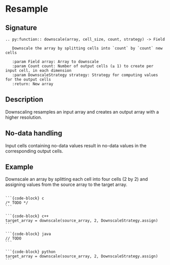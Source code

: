# Resample

## Signature

```{eval-rst}
.. py:function:: downscale(array, cell_size, count, strategy) -> Field

   Downscale the array by splitting cells into `count` by `count` new cells

   :param Field array: Array to downscale
   :param Count count: Number of output cells (≥ 1) to create per input cell, in each dimension
   :param DownscaleStrategy strategy: Strategy for computing values for the output cells
   :return: New array
```

## Description

Downscaling resamples an input array and creates an output array with a higher resolution.

## No-data handling

Input cells containing no-data values result in no-data values in the corresponding output cells.

## Example

Downscale an array by splitting each cell into four cells (2 by 2) and assigning values from the source array
to the target array.

````{tab-set-code}

```{code-block} c
/* TODO */
```

```{code-block} c++
target_array = downscale(source_array, 2, DownscaleStrategy.assign)
```

```{code-block} java
// TODO
```

```{code-block} python
target_array = downscale(source_array, 2, DownscaleStrategy.assign)
```

````
